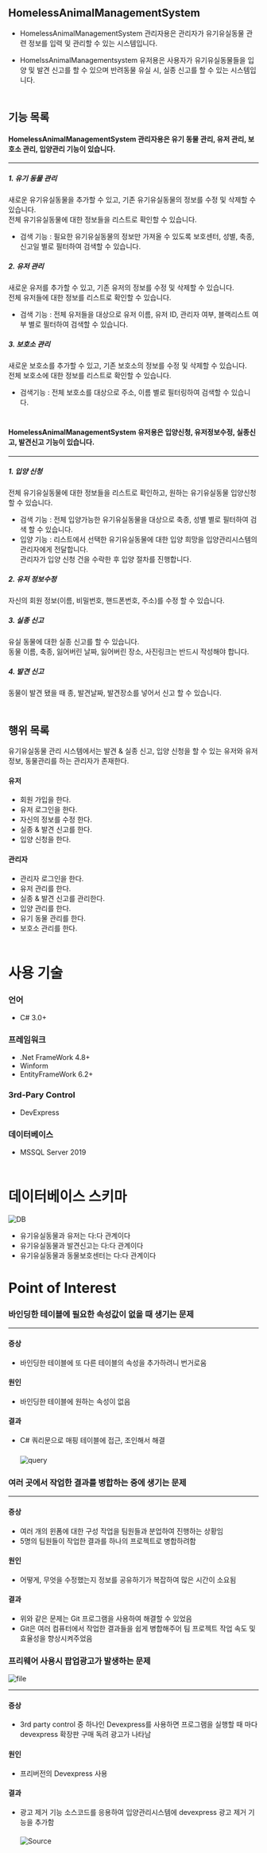 ﻿## HomelessAnimalManagementSystem 

- HomelessAnimalManagementSystem 관리자용은 관리자가 유기유실동물 관련 정보를 입력 및 관리할 수 있는 시스템입니다.

- HomelssAnimalManagementsystem 유저용은 사용자가 유기유실동물들을 입양 및 발견 신고를 할 수 있으며 반려동물 유실 시, 실종 신고를 할 수 있는 시스템입니다.  
 　
 

## 기능 목록

#### HomelessAnimalManagementSystem 관리자용은 유기 동물 관리, 유저 관리, 보호소 관리, 입양관리 기능이 있습니다.
----------------------
##### 1. 유기 동물 관리  
새로운 유기유실동물을 추가할 수 있고, 기존 유기유실동물의 정보를 수정 및 삭제할 수 있습니다.  
전체 유기유실동물에 대한 정보들을 리스트로 확인할 수 있습니다.

- 검색 기능 :
필요한 유기유실동물의 정보만 가져올 수 있도록 보호센터, 성별, 축종, 신고일 별로 필터하여 검색할 수 있습니다.

##### 2. 유저 관리  
새로운 유저를 추가할 수 있고, 기존 유저의 정보를 수정 및 삭제할 수 있습니다.  
전체 유저들에 대한 정보를 리스트로 확인할 수 있습니다.  

- 검색 기능 :
전체 유저들을 대상으로 유저 이름, 유저 ID, 관리자 여부, 블랙리스트 여부 별로 필터하여 검색할 수 있습니다.

##### 3. 보호소 관리  
새로운 보호소를 추가할 수 있고, 기존 보호소의 정보를 수정 및 삭제할 수 있습니다.  
전체 보호소에 대한 정보를 리스트로 확인할 수 있습니다.  

- 검색기능 : 전체 보호소를 대상으로 주소, 이름 별로 필터링하여 검색할 수 있습니다.  
 　    
 


#### HomelessAnimalManagementSystem 유저용은 입양신청, 유저정보수정, 실종신고, 발견신고 기능이 있습니다.
----------------------
##### 1. 입양 신청  
전체 유기유실동물에 대한 정보들을 리스트로 확인하고, 원하는 유기유실동물 입양신청 할 수 있습니다.

- 검색 기능 : 전체 입양가능한 유기유실동물을 대상으로 축종, 성별 별로 필터하여 검색 할 수 있습니다.
- 입양 기능 : 리스트에서 선택한 유기유실동물에 대한 입양 희망을 입양관리시스템의 관리자에게 전달합니다.  
관리자가 입양 신청 건을 수락한 후 입양 절차를 진행합니다.


##### 2. 유저 정보수정  
자신의 회원 정보(이름, 비밀번호, 핸드폰번호, 주소)를 수정 할 수 있습니다.



##### 3. 실종 신고  
유실 동물에 대한 실종 신고를 할 수 있습니다.   
동물 이름, 축종, 잃어버린 날짜, 잃어버린 장소, 사진링크는 반드시 작성해야 합니다.



##### 4. 발견 신고  
동물이 발견 됐을 때 종, 발견날짜, 발견장소를 넣어서 신고 할 수 있습니다.  
 　 
  
  
  

## 행위 목록

유기유실동물 관리 시스템에서는 발견 & 실종 신고, 입양 신청을 할 수 있는 유저와 유저정보, 동물관리를 하는 관리자가 존재한다.

#### 유저

- 회원 가입을 한다.
- 유저 로그인을 한다.
- 자신의 정보를 수정 한다.
- 실종 & 발견 신고를 한다.
- 입양 신청을 한다.

#### 관리자

- 관리자 로그인을 한다.
- 유저 관리를 한다.
- 실종 & 발견 신고를 관리한다.
- 입양 관리를 한다.
- 유기 동물 관리를 한다.
- 보호소 관리를 한다.  
 　 


# 사용 기술

### 언어

* C# 3.0+

### 프레임워크

* .Net FrameWork 4.8+
* Winform
* EntityFrameWork 6.2+

### 3rd-Pary Control

* DevExpress

### 데이터베이스

* MSSQL Server 2019  
  　

# 데이터베이스 스키마

![DB](https://user-images.githubusercontent.com/63761486/87262420-dbfbd480-c4f4-11ea-93f4-336eb24318e9.PNG)
* 유기유실동물과 유저는 다:다 관계이다   
* 유기유실동물과 발견신고는 다:다 관계이다   
* 유기유실동물과 동물보호센터는 다:다 관계이다

# Point of Interest

### 바인딩한 테이블에 필요한 속성값이 없을 때 생기는 문제 
--------------------------
#### 증상
 
 - 바인딩한 테이블에 또 다른 테이블의 속성을 추가하려니 번거로움

#### 원인

-  바인딩한 테이블에 원하는 속성이 없음

#### 결과

- C# 쿼리문으로 매핑 테이블에 접근, 조인해서 해결  
　    
![query](https://user-images.githubusercontent.com/63761486/87262464-fa61d000-c4f4-11ea-9ed9-dd45cf1e5ed9.png)
　  

### 여러 곳에서 작업한 결과를 병합하는 중에 생기는 문제
------------------------------
#### 증상
 - 여러 개의 윈폼에 대한 구성 작업을 팀원들과 분업하여 진행하는 상황임
 - 5명의 팀원들이 작업한 결과를 하나의 프로젝트로 병합하려함
#### 원인
 - 어떻게, 무엇을 수정했는지 정보를 공유하기가 복잡하여 많은 시간이 소요됨

#### 결과
 - 위와 같은 문제는 Git 프로그램을 사용하여 해결할 수 있었음 
 - Git은 여러 컴퓨터에서 작업한 결과들을 쉽게 병합해주어 팀 프로젝트 작업 속도 및 효율성을 향상시켜주었음


### 프리웨어 사용시 팝업광고가 발생하는 문제
![file](https://user-images.githubusercontent.com/63761486/87262451-f0d86800-c4f4-11ea-9219-714682b3b6fd.png)

------------------------------
#### 증상
 - 3rd party control 중 하나인 Devexpress를 사용하면 프로그램을 실행할 때 마다 devexpress 확장판 구매 독려 광고가 나타남

#### 원인
 - 프리버전의 Devexpress 사용

#### 결과
 - 광고 제거 기능 소스코드를 응용하여 입양관리시스템에 devexpress 광고 제거 기능을 추가함  
　  
![Source](https://user-images.githubusercontent.com/63761486/87262470-0057b100-c4f5-11ea-8216-6ec4b889f780.png)




